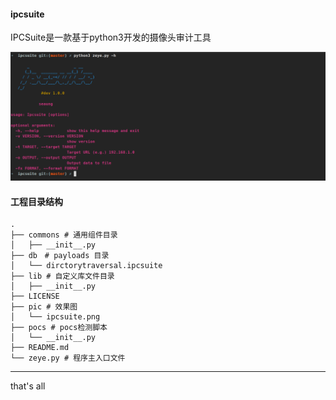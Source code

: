 #### ipcsuite
IPCSuite是一款基于python3开发的摄像头审计工具

![ipcsuite](pic/ipcsuite.png)

#### 工程目录结构
```
.
├── commons # 通用组件目录
│   ├── __init__.py
├── db　# payloads 目录
│   └── dirctorytraversal.ipcsuite
├── lib # 自定义库文件目录
│   ├── __init__.py
├── LICENSE
├── pic # 效果图
│   └── ipcsuite.png
├── pocs # pocs检测脚本
│   └── __init__.py
├── README.md
└── zeye.py # 程序主入口文件
```

---
that's all
